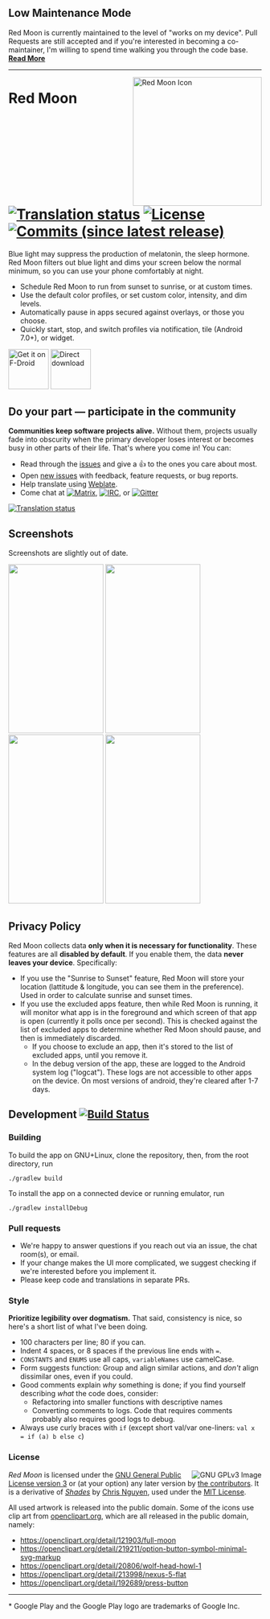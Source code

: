 ## Low Maintenance Mode

Red Moon is currently maintained to the level of "works on my device". Pull Requests are still accepted and if you're interested in becoming a co-maintainer, I'm willing to spend time walking you through the code base. [**Read More**](https://github.com/LibreShift/red-moon/issues/281)

---

<img alt="Red Moon Icon" align="right" height="256" src="https://lut.im/3IqLwsAZWH/piFLRMOgNLWmiqB8.png">

# Red Moon<br/>[![Translation status](https://hosted.weblate.org/widgets/red-moon/-/svg-badge.svg)](https://hosted.weblate.org/engage/red-moon/?utm_source=widget) [![License](https://img.shields.io/badge/license-GPL--3.0%2B-bd0000.svg)](COPYING "License: GPL-3.0-or-later") [![Commits (since latest release)](https://img.shields.io/github/commits-since/LibreShift/red-moon/latest.svg "Commits since latest release")](https://github.com/LibreShift/red-moon/releases/latest)

Blue light may suppress the production of melatonin, the sleep hormone. Red Moon
filters out blue light and dims your screen below the normal minimum, so you can
use your phone comfortably at night.

* Schedule Red Moon to run from sunset to sunrise, or at custom times.
* Use the default color profiles, or set custom color, intensity, and dim levels.
* Automatically pause in apps secured against overlays, or those you choose.
* Quickly start, stop, and switch profiles via notification, tile (Android 7.0+), or widget.

[<img src="https://gitlab.com/fdroid/artwork/raw/master/badge/get-it-on.png"
      alt="Get it on F-Droid"
      height="80">](https://f-droid.org/repository/browse/?fdid=com.systems.automaton.nightshift)
[<img src="art/direct-apk-download.png"
      alt="Direct download"
      height="80">](https://github.com/raatmarien/red-moon/releases)

## Do your part — participate in the community

**Communities keep software projects alive.** Without them, projects usually fade
into obscurity when the primary developer loses interest or becomes busy in
other parts of their life. That's where you come in! You can:

- Read through the [issues] and give a <g-emoji alias="+1" class="emoji" fallback-src="https://assets-cdn.github.com/images/icons/emoji/unicode/1f44d.png" ios-version="6.0">👍</g-emoji> to the ones you care about most.
- Open [new issues] with feedback, feature requests, or bug reports.
- Help translate using [Weblate]. 
- Come chat at [![Matrix](art/badge_matrix.svg)](https://matrix.to/#/#redmoon:matrix.org),
    [![IRC](art/badge_irc.svg)](https://kiwiirc.com/client/irc.freenode.net/#redmoon),
    or [![Gitter](https://img.shields.io/gitter/room/LibreShift/red-moon.svg)](https://gitter.im/LibreShift/red-moon)

<a href="https://hosted.weblate.org/engage/red-moon/?utm_source=widget">
<img src="https://hosted.weblate.org/widgets/red-moon/-/horizontal-auto.svg" alt="Translation status" />
</a>



## Screenshots

Screenshots are slightly out of date.

<img src="https://github.com/LibreShift/red-moon/blob/master/app/src/main/play/en-US/listing/phoneScreenshots/1.png" width="189" height="336" /> <img src="https://github.com/LibreShift/red-moon/blob/master/app/src/main/play/en-US/listing/phoneScreenshots/2.png" width="189" height="336" /> 
<img src="https://github.com/LibreShift/red-moon/blob/master/app/src/main/play/en-US/listing/phoneScreenshots/6.png" width="189" height="336" />
<img src="https://github.com/LibreShift/red-moon/blob/master/app/src/main/play/en-US/listing/phoneScreenshots/7.png" width="189" height="336" />

## Privacy Policy

Red Moon collects data **only when it is necessary for functionality**. These features are all **disabled by default**. If you enable them, the data **never leaves your device**. Specifically:

- If you use the "Sunrise to Sunset" feature, Red Moon will store your location (lattitude & longitude, you can see them in the preference). Used in order to calculate sunrise and sunset times.
- If you use the excluded apps feature, then while Red Moon is running, it will monitor what app is in the foreground and which screen of that app is open (currently it polls once per second). This is checked against the list of excluded apps to determine whether Red Moon should pause, and then is immediately discarded.
    - If you choose to exclude an app, then it's stored to the list of excluded apps, until you remove it.
    - In the debug version of the app, these are logged to the Android system log ("logcat"). These logs are not accessible to other apps on the device. On most versions of android, they're cleared after 1-7 days.

## Development [![Build Status](https://travis-ci.org/LibreShift/red-moon.svg?branch=master)](https://travis-ci.org/LibreShift/red-moon)

### Building

To build the app on GNU+Linux, clone the repository, then, from the root directory, run

```
./gradlew build
```

To install the app on a connected device or running emulator, run

```
./gradlew installDebug
```

### Pull requests

- We're happy to answer questions if you reach out via an issue, the chat room(s), or email.
- If your change makes the UI more complicated, we suggest checking if we're
    interested before you implement it.
- Please keep code and translations in separate PRs.

### Style

**Prioritize legibility over dogmatism.** That said, consistency is nice, so
here's a short list of what I've been doing. 

- 100 characters per line; 80 if you can.
- Indent 4 spaces, or 8 spaces if the previous line ends with `=`.
- `CONSTANTS` and `ENUMS` use all caps, `variableNames` use camelCase.
- Form suggests function: Group and align similar actions, and *don't* align dissimilar ones, even if you could.
- Good comments explain *why* something is done; if you find yourself describing *what* the code does, consider:
    - Refactoring into smaller functions with descriptive names
    - Converting comments to logs. Code that requires comments probably also requires good logs to debug.
- Always use curly braces with `if` (except short val/var one-liners: `val x = if (a) b else c`)

### License

[<img src="https://www.gnu.org/graphics/gplv3-127x51.png"
      align="right"
      alt="GNU GPLv3 Image">](http://www.gnu.org/licenses/gpl-3.0.en.html)

*Red Moon* is licensed under the [GNU General Public License version 3] or (at your option) any later version by [the contributors]. It is a derivative of *[Shades]* by [Chris Nguyen], used under the [MIT License].

All used artwork is released into the public domain. Some of the icons use clip art from [openclipart.org], which are all released in the public domain, namely:

* https://openclipart.org/detail/121903/full-moon
* https://openclipart.org/detail/219211/option-button-symbol-minimal-svg-markup
* https://openclipart.org/detail/20806/wolf-head-howl-1
* https://openclipart.org/detail/213998/nexus-5-flat
* https://openclipart.org/detail/192689/press-button

---

\* Google Play and the Google Play logo are trademarks of Google Inc.

[issues]: https://github.com/raatmarien/red-moon/issues
[new issues]: https://github.com/raatmarien/red-moon/issues/new
[Weblate]: https://hosted.weblate.org/projects/red-moon/strings/
[labels]: https://github.com/LibreShift/red-moon/labels
[Shades]: https://github.com/cngu/shades
[Chris Nguyen]: https://github.com/cngu
[MIT License]: https://github.com/cngu/shades/blob/e240edc1df3e6dd319cd475a739570ff8367d7f8/LICENSE
[GNU General Public License version 3]: https://www.gnu.org/licenses/gpl-3.0.html
[the contributors]: https://github.com/raatmarien/red-moon/graphs/contributors
[openclipart.org]: https://openclipart.org/
